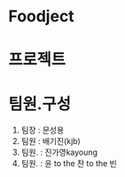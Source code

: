 # Foodject 

# 프로젝트 
# 팀원.구성
1. 팀장 : 문성용
2. 팀원 : 배기진(kjb)
3. 팀원. : 진가영kayoung
4. 팀원. : 윤 to the 찬 to the 빈



